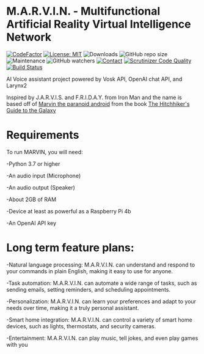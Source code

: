 # M.A.R.V.I.N. - Multifunctional Artificial Reality Virtual Intelligence Network

[![CodeFactor](https://www.codefactor.io/repository/github/fuad-r/m.a.r.v.i.n./badge)](https://www.codefactor.io/repository/github/fuad-r/m.a.r.v.i.n.)
[![License: MIT](https://img.shields.io/badge/License-MIT-yellow.svg)](https://opensource.org/licenses/MIT)
![Downloads](https://shields.io/github/downloads/Fuad-R/M.A.R.V.I.N./total)
![GitHub repo size](https://img.shields.io/github/repo-size/Fuad-R/M.A.R.V.I.N.?label=Repo%20Size)
![Maintenance](https://img.shields.io/maintenance/yes/2023)
![GitHub watchers](https://img.shields.io/github/watchers/Fuad-R/M.A.R.V.I.N.)
[![Contact](https://img.shields.io/badge/Contact-Email-blueviolet)](mailto:fuadarizik@gmail.com)
[![Scrutinizer Code Quality](https://scrutinizer-ci.com/g/Fuad-R/M.A.R.V.I.N./badges/quality-score.png?b=main)](https://scrutinizer-ci.com/g/Fuad-R/M.A.R.V.I.N./?branch=main)
[![Build Status](https://scrutinizer-ci.com/g/Fuad-R/M.A.R.V.I.N./badges/build.png?b=main)](https://scrutinizer-ci.com/g/Fuad-R/M.A.R.V.I.N./build-status/main)

AI Voice assistant project powered by Vosk API, OpenAI chat API, and Larynx2


Inspired by J.A.R.V.I.S. and F.R.I.D.A.Y. from Iron Man and the name is based off of [Marvin the paranoid android](https://en.wikipedia.org/wiki/Marvin_the_Paranoid_Android) from the book [The Hitchhiker's Guide to the Galaxy](https://en.wikipedia.org/wiki/The_Hitchhiker%27s_Guide_to_the_Galaxy)

# Requirements

To run MARVIN, you will need:

-Python 3.7 or higher

-An audio input (Microphone)

-An audio output (Speaker)

-About 2GB of RAM

-Device at least as powerful as a Raspberry Pi 4b

-An OpenAI API key


# Long term feature plans:


-Natural language processing: M.A.R.V.I.N. can understand and respond to your commands in plain English, making it easy to use for anyone.

-Task automation: M.A.R.V.I.N. can automate a wide range of tasks, such as sending emails, setting reminders, and scheduling appointments.

-Personalization: M.A.R.V.I.N. can learn your preferences and adapt to your needs over time, making it a truly personal assistant.

-Smart home integration: M.A.R.V.I.N. can control a variety of smart home devices, such as lights, thermostats, and security cameras.

-Entertainment: M.A.R.V.I.N. can play music, tell jokes, and even play games with you
